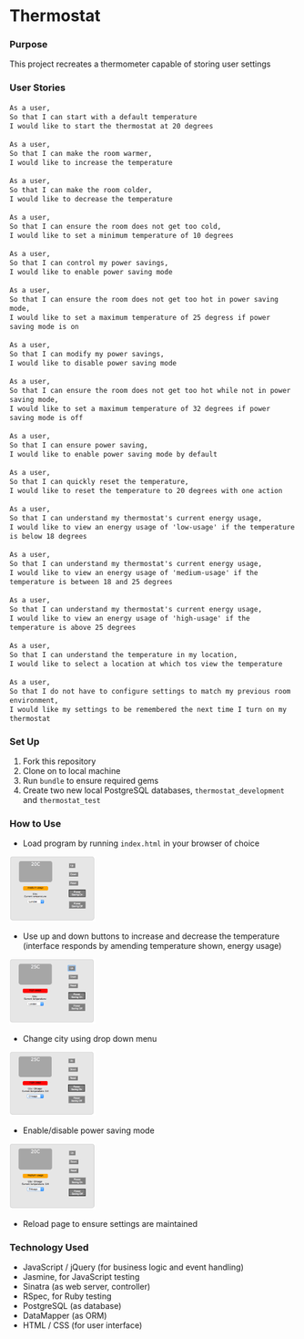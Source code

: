 # Thermostat

### Purpose
This project recreates a thermometer capable of storing user settings

### User Stories
```
As a user,
So that I can start with a default temperature
I would like to start the thermostat at 20 degrees

As a user,
So that I can make the room warmer,
I would like to increase the temperature

As a user,
So that I can make the room colder,
I would like to decrease the temperature

As a user,
So that I can ensure the room does not get too cold,
I would like to set a minimum temperature of 10 degrees

As a user,
So that I can control my power savings,
I would like to enable power saving mode

As a user,
So that I can ensure the room does not get too hot in power saving mode,
I would like to set a maximum temperature of 25 degress if power saving mode is on

As a user,
So that I can modify my power savings,
I would like to disable power saving mode

As a user,
So that I can ensure the room does not get too hot while not in power saving mode,
I would like to set a maximum temperature of 32 degrees if power saving mode is off

As a user,
So that I can ensure power saving,
I would like to enable power saving mode by default

As a user,
So that I can quickly reset the temperature,
I would like to reset the temperature to 20 degrees with one action

As a user,
So that I can understand my thermostat's current energy usage,
I would like to view an energy usage of 'low-usage' if the temperature is below 18 degrees

As a user,
So that I can understand my thermostat's current energy usage,
I would like to view an energy usage of 'medium-usage' if the temperature is between 18 and 25 degrees

As a user,
So that I can understand my thermostat's current energy usage,
I would like to view an energy usage of 'high-usage' if the temperature is above 25 degrees

As a user,
So that I can understand the temperature in my location,
I would like to select a location at which tos view the temperature

As a user,
So that I do not have to configure settings to match my previous room environment,
I would like my settings to be remembered the next time I turn on my thermostat
```

### Set Up
1. Fork this repository
2. Clone on to local machine
3. Run `bundle` to ensure required gems
4. Create two new local PostgreSQL databases, `thermostat_development` and `thermostat_test`

### How to Use
* Load program by running `index.html` in your browser of choice

<img src="Screenshots/Initial_load.png" width=30% height=40%/>

* Use up and down buttons to increase and decrease the temperature (interface responds by amending temperature shown, energy usage)

<img src="Screenshots/Increase_temp.png" width=30% height=40%/>

* Change city using drop down menu

<img src="Screenshots/Change_city_weather.png" width=30% height=40%/>

* Enable/disable power saving mode

<img src="Screenshots/Disable_power_saving.png" width=30% height=40%/>

*  Reload page to ensure settings are maintained

### Technology Used
* JavaScript / jQuery (for business logic and event handling)
* Jasmine, for JavaScript testing
* Sinatra (as web server, controller)
* RSpec, for Ruby testing
* PostgreSQL (as database)
* DataMapper (as ORM)
* HTML / CSS (for user interface)
